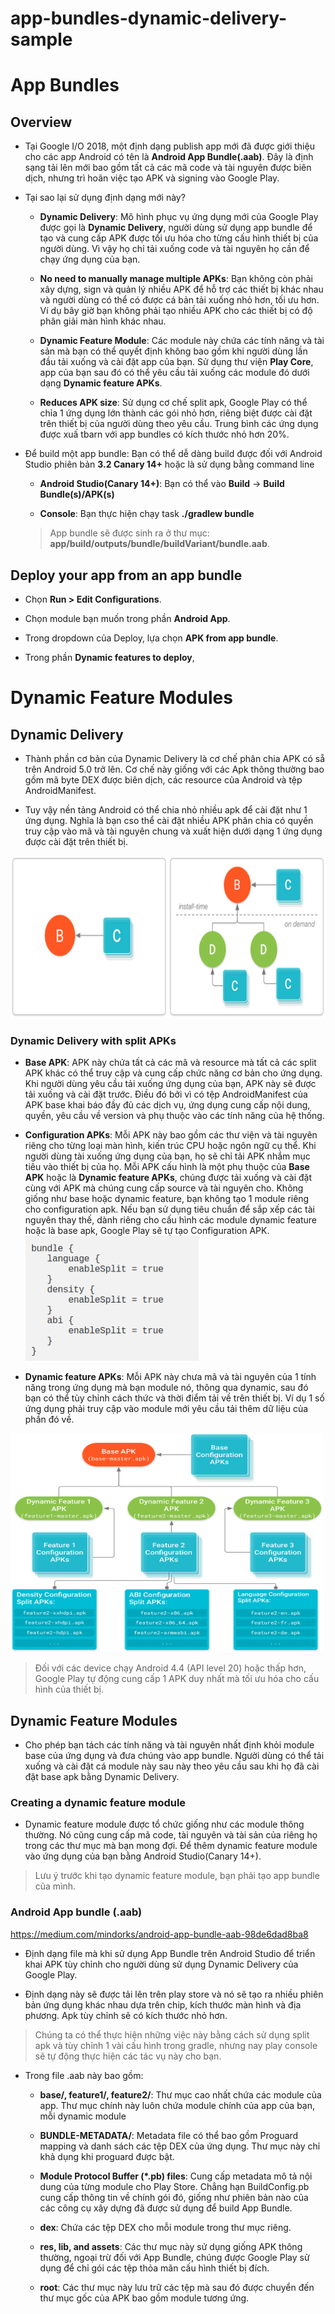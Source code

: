 # app-bundles-dynamic-delivery-sample

# App Bundles

## Overview

* Tại Google I/O 2018, một định dạng publish app mới đã được giới thiệu cho các app Android có tên là **Android App Bundle(.aab)**. Đây là định sạng tải lên mới bao gồm tất cả các mã code và tài nguyên được biên dịch, nhưng trì hoãn việc tạo APK và signing vào Google Play. 

* Tại sao lại sử dụng định dạng mới này?

    * **Dynamic Delivery**: Mô hình phục vụ ứng dụng mới của Google Play được gọi là **Dynamic Delivery**, người dùng sử dụng app bundle để tạo và cung cấp APK được tối ưu hóa cho từng cấu hình thiết bị của người dùng. Vì vậy họ chỉ tải xuống code và tài nguyên họ cần để chạy ứng dụng của bạn.
    
    * **No need to manually manage multiple APKs**: Bạn không còn phải xây dựng, sign và quản lý nhiều APK để hỗ trợ các thiết bị khác nhau và người dùng có thể có được cá bản tải xuống nhỏ hơn, tối ưu hơn. Ví dụ bây giờ bạn không phải tạo nhiều APK cho các thiết bị có độ phân giải màn hình khác nhau.
    
    * **Dynamic Feature Module**: Các module này chứa các tính năng và tài sản mà bạn có thể quyết định không bao gồm khi người dùng lần đầu tải xuống và cài đặt app của bạn. Sử dụng thư viện **Play Core**, app của bạn sau đó có thể yêu cầu tải xuống các module đó dưới dạng **Dynamic feature APKs**.
    
    * **Reduces APK size**: Sử dụng cơ chế split apk, Google Play có thể chỉa 1 ứng dụng lớn thành các gói nhỏ hơn, riêng biệt được cài đặt trên thiết bị của người dùng theo yêu cầu. Trung bình các ứng dụng được xuấ tbarn với app bundles có kích thước nhỏ hơn 20%.
    
* Để build một app bundle: Bạn có thể dễ dàng build được đối với Android Studio phiên bản **3.2 Canary 14+** hoặc là sử dụng bằng command line

    * **Android Studio(Canary 14+)**: Bạn có thể vào **Build** -> **Build Bundle(s)/APK(s)**
    
    * **Console**: Bạn thực hiện chạy task **./gradlew bundle**
    
    > App bundle sẽ được sinh ra ở thư mục: **app/build/outputs/bundle/buildVariant/bundle.aab**.

## Deploy your app from an app bundle

* Chọn **Run > Edit Configurations**. 

* Chọn module bạn muốn trong phần **Android App**.

* Trong dropdown của Deploy, lựa chọn **APK from app bundle**.

* Trong phần **Dynamic features to deploy**, 


# Dynamic Feature Modules

## Dynamic Delivery

* Thành phần cơ bản của Dynamic Delivery là cơ chế phân chia APK có sẵ trên Android 5.0 trở lên. Cơ chế này giống với các Apk thông thường bao gồm mã byte DEX được biên dịch, các resource của Android và tệp AndroidManifest.

* Tuy vậy nền tảng Android có thể chia nhỏ nhiều apk để cài đặt như 1 ứng dụng. Nghĩa là bạn cso thể cài đặt nhiều APK phân chia có quyền truy cập vào mã và tài nguyên chung và xuất hiện dưới dạng 1 ứng dụng được cài đặt trên thiết bị.

<img src="image/split_apk.png" height="260">

### Dynamic Delivery with split APKs

* **Base APK**: APK này chứa tất cả các mã và resource mà tất cả các split APK khác có thể truy cập và cung cấp chức năng cơ bản cho ứng dụng. Khi người dùng yêu cầu tải xuống ứng dụng của bạn, APK này sẽ được tải xuống và cài đặt trước. Điều đó bởi vì có tệp AndroidManifest của APK base khai báo đầy đủ các dịch vụ, ứng dụng cung cấp nội dung, quyền, yêu cầu về version và phụ thuộc vào các tính năng của hệ thống.


* **Configuration APKs**: Mỗi APK này bao gồm các thư viện và tài nguyên riêng cho từng loại màn hình, kiến trúc CPU hoặc ngôn ngữ cụ thể. Khi người dùng tài xuống ứng dụng của bạn, họ sẽ chỉ tải APK nhắm mục tiêu vào thiết bị của họ. Mỗi APK cấu hình là một phụ thuộc của **Base APK** hoặc là **Dynamic feature APKs**, chúng được tải xuống và cài đặt cùng với APK mà chúng cung cấp source và tài nguyên cho. Không giống như base hoặc dynamic feature, bạn không tạo 1 module riêng cho configuration apk. Nếu bạn sử dụng tiêu chuẩn để sắp xếp các tài nguyên thay thế, dành riêng cho cấu hình các module dynamic feature hoặc là base apk, Google Play sẽ tự tạo Configuration APK.
    <img src="image/configuration_apk.png" height="200">

* **Dynamic feature APKs**: Mỗi APK này chưa mã và tài nguyên của 1 tính năng trong ứng dụng mà bạn module nó, thông qua dynamic, sau đó bạn có thể tùy chỉnh cách thức và thời điểm tải về trên thiết bị. Ví dụ 1 số ứng dụng phải truy cập vào module mới yêu cầu tải thêm dữ liệu của phần đó về.

<img src="image/different_type_split_apk.png" height="350" width="500">

> Đối với các device chạy Android 4.4 (API level 20) hoặc thấp hơn, Google Play tự động cung cấp 1 APK duy nhất mà tối ưu hóa cho cấu hình của thiết bị.

## Dynamic Feature Modules

* Cho phép bạn tách các tính năng và tài nguyên nhất định khỏi module base của ứng dụng và đưa chúng vào app bundle. Người dùng có thể tải xuống và cài đặt cá module này sau này theo yêu cầu sau khi họ đã cài đặt base apk bằng Dynamic Delivery.

### Creating a dynamic feature module

* Dynamic feature module được tổ chức giống như các module thông thường. Nó cũng cung cấp mã code, tài nguyên và tài sản của riêng họ trong các thư mục mà bạn mong đợi. Để thêm dynamic feature module vào ứng dụng của bạn bằng Android Studio(Canary 14+).
> Lưu ý trước khi tạo dynamic feature module, bạn phải tạo app bundle của mình.



### Android App bundle (.aab)
https://medium.com/mindorks/android-app-bundle-aab-98de6dad8ba8

* Định dạng file mà khi sử dụng App Bundle trên Android Studio để triển khai APK tùy chỉnh cho người dùng sử dụng Dynamic Delivery của Google Play.

* Định dạng này sẽ được tải lên trên play store và nó sẽ tạo ra nhiều phiên bản ứng dụng khác nhau dựa trên chip, kích thước màn hình và địa phương. Apk tùy chỉnh sẽ có kích thước nhỏ hơn.

> Chúng ta có thể thực hiện những việc này bằng cách sử dụng split apk và tùy chỉnh 1 vài cấu hình trong gradle, nhưng nay play console sẽ tự động thực hiện các tác vụ này cho bạn. 

* Trong file .aab này bao gồm: 

    * **base/, feature1/, feature2/**: Thư mục cao nhất chứa các module của app. Thư mục chính này luôn chứa module chính của app của bạn, mỗi dynamic module 
    
    * **BUNDLE-METADATA/**: Metadata file có thể bao gồm Proguard mapping và danh sách các tệp DEX của ứng dụng. Thư mục này chỉ khả dụng khi proguard được bật.
    
    * **Module Protocol Buffer (*.pb) files**: Cung cấp metadata mô tả nội dung của từng module cho Play Store. Chẳng hạn BuildConfig.pb cung cấp thông tin về chính gói đó, giống như phiên bản nào của các công cụ xây dựng đã được sử dụng để build App Bundle.
    
    * **dex**: Chứa các tệp DEX cho mỗi module trong thư mục riêng.
    
    * **res, lib, and assets**: Các thư mục này sử dụng giống APK thông thường, ngoại trừ đối với App Bundle, chúng được Google Play sử dụng để chỉ gói các tệp thỏa mãn cấu hình thiết bị đích.
    
    * **root**: Các thư mục này lưu trữ các tệp mà sau đó được chuyển đến thư mục gốc của APK bao gồm module tương ứng.
